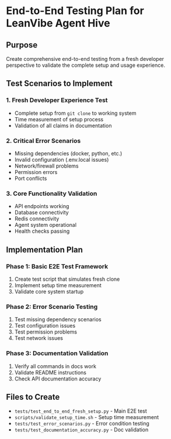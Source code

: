 # End-to-End Testing Plan for LeanVibe Agent Hive

## Purpose
Create comprehensive end-to-end testing from a fresh developer perspective to validate the complete setup and usage experience.

## Test Scenarios to Implement

### 1. Fresh Developer Experience Test
- Complete setup from `git clone` to working system
- Time measurement of setup process
- Validation of all claims in documentation

### 2. Critical Error Scenarios
- Missing dependencies (docker, python, etc.)
- Invalid configuration (.env.local issues)
- Network/firewall problems
- Permission errors
- Port conflicts

### 3. Core Functionality Validation
- API endpoints working
- Database connectivity
- Redis connectivity
- Agent system operational
- Health checks passing

## Implementation Plan

### Phase 1: Basic E2E Test Framework
1. Create test script that simulates fresh clone
2. Implement setup time measurement
3. Validate core system startup

### Phase 2: Error Scenario Testing
1. Test missing dependency scenarios
2. Test configuration issues
3. Test permission problems
4. Test network issues

### Phase 3: Documentation Validation
1. Verify all commands in docs work
2. Validate README instructions
3. Check API documentation accuracy

## Files to Create
- `tests/test_end_to_end_fresh_setup.py` - Main E2E test
- `scripts/validate_setup_time.sh` - Setup time measurement
- `tests/test_error_scenarios.py` - Error condition testing
- `tests/test_documentation_accuracy.py` - Doc validation